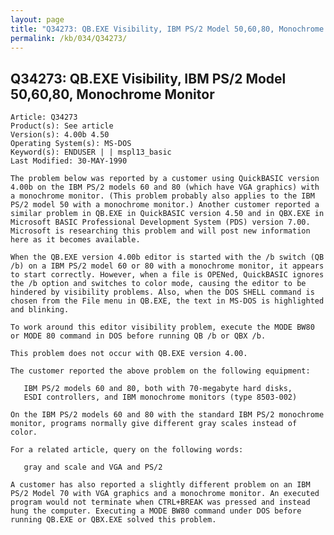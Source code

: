 ```yaml
---
layout: page
title: "Q34273: QB.EXE Visibility, IBM PS/2 Model 50,60,80, Monochrome Monitor"
permalink: /kb/034/Q34273/
---
```


## Q34273: QB.EXE Visibility, IBM PS/2 Model 50,60,80, Monochrome Monitor

	Article: Q34273
	Product(s): See article
	Version(s): 4.00b 4.50
	Operating System(s): MS-DOS
	Keyword(s): ENDUSER | | mspl13_basic
	Last Modified: 30-MAY-1990
	
	The problem below was reported by a customer using QuickBASIC version
	4.00b on the IBM PS/2 models 60 and 80 (which have VGA graphics) with
	a monochrome monitor. (This problem probably also applies to the IBM
	PS/2 model 50 with a monochrome monitor.) Another customer reported a
	similar problem in QB.EXE in QuickBASIC version 4.50 and in QBX.EXE in
	Microsoft BASIC Professional Development System (PDS) version 7.00.
	Microsoft is researching this problem and will post new information
	here as it becomes available.
	
	When the QB.EXE version 4.00b editor is started with the /b switch (QB
	/b) on a IBM PS/2 model 60 or 80 with a monochrome monitor, it appears
	to start correctly. However, when a file is OPENed, QuickBASIC ignores
	the /b option and switches to color mode, causing the editor to be
	hindered by visibility problems. Also, when the DOS SHELL command is
	chosen from the File menu in QB.EXE, the text in MS-DOS is highlighted
	and blinking.
	
	To work around this editor visibility problem, execute the MODE BW80
	or MODE 80 command in DOS before running QB /b or QBX /b.
	
	This problem does not occur with QB.EXE version 4.00.
	
	The customer reported the above problem on the following equipment:
	
	   IBM PS/2 models 60 and 80, both with 70-megabyte hard disks,
	   ESDI controllers, and IBM monochrome monitors (type 8503-002)
	
	On the IBM PS/2 models 60 and 80 with the standard IBM PS/2 monochrome
	monitor, programs normally give different gray scales instead of
	color.
	
	For a related article, query on the following words:
	
	   gray and scale and VGA and PS/2
	
	A customer has also reported a slightly different problem on an IBM
	PS/2 Model 70 with VGA graphics and a monochrome monitor. An executed
	program would not terminate when CTRL+BREAK was pressed and instead
	hung the computer. Executing a MODE BW80 command under DOS before
	running QB.EXE or QBX.EXE solved this problem.
